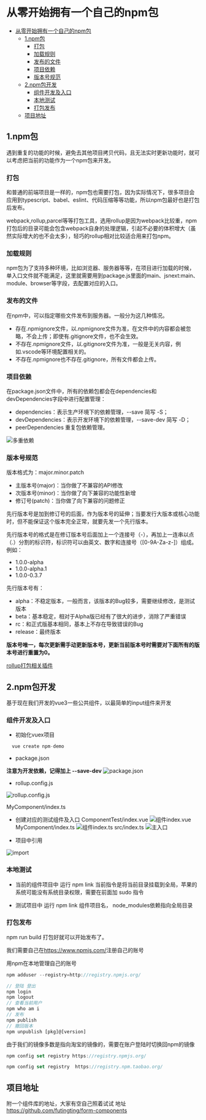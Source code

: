 
# 从零开始拥有一个自己的npm包

- [从零开始拥有一个自己的npm包](#从零开始拥有一个自己的npm包)
  - [1.npm包](#1npm包)
    - [打包](#打包)
    - [加载规则](#加载规则)
    - [发布的文件](#发布的文件)
    - [项目依赖](#项目依赖)
    - [版本号规范](#版本号规范)
  - [2.npm包开发](#2npm包开发)
    - [组件开发及入口](#组件开发及入口)
    - [本地测试](#本地测试)
    - [打包发布](#打包发布)
  - [项目地址](#项目地址)

## 1.npm包

  遇到重复的功能的时候，避免去其他项目拷贝代码，且无法实时更新功能时，就可以考虑把当前的功能作为一个npm包来开发。

### 打包

  和普通的前端项目是一样的，npm包也需要打包，因为实际情况下，很多项目会应用到typescript、babel、eslint、代码压缩等等功能，所以npm包最好也是打包后发布。

  webpack,rollup,parcel等等打包工具，选用rollup是因为webpack比较重，npm打包后的目录可能会包含webpack自身的处理逻辑，引起不必要的体积增大（虽然实际增大的也不会太多），轻巧的rollup相对比较适合用来打包npm。

### 加载规则

  npm包为了支持多种环境，比如浏览器、服务器等等，在项目进行加载的时候，单入口文件就不能满足，这里就需要用到package.js里面的main、jsnext:main、module、browser等字段，去配置对应的入口。

### 发布的文件

在npm中，可以指定哪些文件发布到服务器。一般分为这几种情况。

- 存在.npmignore文件，以.npmignore文件为准，在文件中的内容都会被忽略，不会上传；即使有.gitignore文件，也不会生效。
- 不存在.npmignore文件，以.gitignore文件为准，一般是无关内容，例如.vscode等环境配置相关的。
- 不存在.npmignore也不存在.gitignore，所有文件都会上传。
  
### 项目依赖

 在package.json文件中，所有的依赖包都会在dependencies和devDependencies字段中进行配置管理：

- dependencies：表示生产环境下的依赖管理，--save 简写 -S；
- devDependencies：表示开发环境下的依赖管理，--save-dev 简写 -D；
- peerDependencies 重复包依赖管理。

![多重依赖](./static/1665382702956.jpg)

### 版本号规范
  
  版本格式为：major.minor.patch

- 主版本号(major)：当你做了不兼容的API修改
- 次版本号(minor)：当你做了向下兼容的功能性新增
- 修订号(patch)：当你做了向下兼容的问题修正

先行版本号是加到修订号的后面，作为版本号的延伸；当要发行大版本或核心功能时，但不能保证这个版本完全正常，就要先发一个先行版本。

先行版本号的格式是在修订版本号后面加上一个连接号（-），再加上一连串以点（.）分割的标识符，标识符可以由英文、数字和连接号（[0-9A-Za-z-]）组成。
例如：

- 1.0​​.0-alpha
- 1.0.0-alpha.1
- 1.0.0-0.3.7

先行版本号有：

- alpha：不稳定版本，一般而言，该版本的Bug较多，需要继续修改，是测试版本
- beta：基本稳定，相对于Alpha版已经有了很大的进步，消除了严重错误
- rc：和正式版基本相同，基本上不存在导致错误的Bug
- release：最终版本

**版本号唯一，每次更新需手动更新版本号，更新当前版本号时需要对下面所有的版本号进行重置为0。**

[rollup打包相关插件](https://github.com/rollup/awesome)

## 2.npm包开发

 基于现在我们开发的vue3一些公共组件，以最简单的input组件来开发

### 组件开发及入口

- 初始化vuex项目

``` js
  vue create npm-demo
```

- package.json

**注意为开发依赖，记得加上 --save-dev**
![package.json](./static/packageJSON.png)

- rollup.config.js

![rollup.config.js](./static/rollupConfigJS.png)

  MyComponent/index.ts

- 创建对应的测试组件及入口
  ComponentTest/index.vue
 ![组件index.vue](./static/componentIndexVue.png)
  MyComponent/index.ts
 ![组件index.ts](./static/componentIndexTs.png)
 src/index.ts
 ![主入口](./static/srcIndex.png)

- 项目中引用

 ![import](./static/import.png)

### 本地测试

- 当前的组件项目中 运行 npm link
 当前指令是将当前目录挂载到全局，苹果的系统可能没有系统目录权限，需要在前面加 sudo 指令

- 测试项目中 运行 npm link 组件项目名， node_modules依赖指向全局目录

### 打包发布

npm run build 打包好就可以开始发布了。

我们需要自己在<https://www.npmjs.com/>注册自己的账号

用npm在本地管理自己的账号

``` js
npm adduser --registry=http://registry.npmjs.org/

// 登陆 登出
npm login
npm logout
// 查看当前用户
npm who am i
// 发布
npm publish
// 撤回版本
npm unpublish [pkg]@[version]
```

由于我们的镜像多数是指向淘宝的镜像的，需要在账户登陆时切换回npm的镜像

``` js
npm config set registry https://registry.npmjs.org/

npm config set registry  https://registry.npm.taobao.org/

```

## 项目地址

附一个组件库的地址，大家有空自己照着试试
地址 <https://github.com/futingting/form-components>

